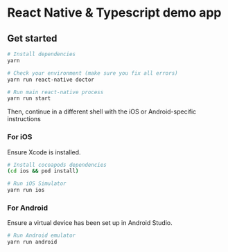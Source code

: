 # React Native & Typescript demo app

## Get started

```sh
# Install dependencies
yarn

# Check your environment (make sure you fix all errors)
yarn run react-native doctor

# Run main react-native process
yarn run start
```

Then, continue in a different shell with the iOS or Android-specific instructions

### For iOS

Ensure Xcode is installed.

```sh
# Install cocoapods dependencies
(cd ios && pod install)

# Run iOS Simulator
yarn run ios
```

### For Android

Ensure a virtual device has been set up in Android Studio.

```sh
# Run Android emulator
yarn run android
```
